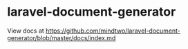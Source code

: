# laravel-document-generator

View docs at https://github.com/mindtwo/laravel-document-generator/blob/master/docs/index.md
